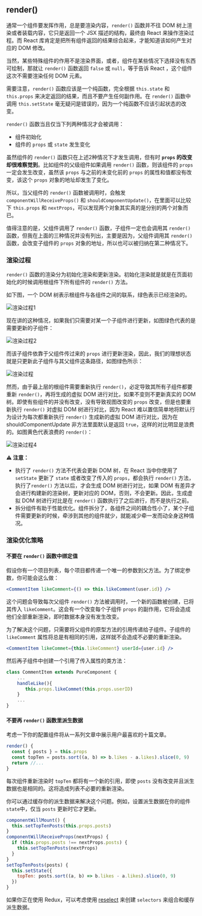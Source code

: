 ## render()

通常一个组件要发挥作用，总是要渲染内容，`render()` 函数并不往 DOM 树上渲染或者装载内容，它只是返回一个 JSX 描述的结构，最终由 React 来操作渲染过程。而 React 库肯定是把所有组件返回的结果综合起来，才能知道该如何产生对应的 DOM 修改。

当然，某些特殊组件的作用不是渲染界面，或者，组件在某些情况下选择没有东西可绘制，那就让 `render()` 函数返回 `false` 或 `null`，等于告诉 React ，这个组件这次不需要渲染任何 DOM 元素。

需要注意，`render()` 函数应该是一个纯函数，完全根据 `this.state` 和 `this.props` 来决定返回的结果，而且不要产生任何副作用。在 `render()` 函数中调用 `this.setState` 毫无疑问是错误的，因为一个纯函数不应该引起状态的改变。

`render()` 函数当且仅当下列两种情况才会被调用：

- 组件初始化
- 组件的 `props` 或 `state` 发生变化

虽然组件的 `render()` 函数只在上述2种情况下才发生调用，但有时 **`props` 的改变却很难察觉到**。比如组件的父级组件如果调用 `render()` 函数，则该组件的 `props` 一定会发生改变，虽然该 `props` 与之前的未变化前的 `props` 的属性和值都没有改变，该这个 `props` 对象的地址却发生了变化。

所以，当父组件的 `render()` 函数被调用时，会触发 `componentWillReceiveProps()` 和 `shouldComponentUpdate()`，在里面可以比较下 `this.props` 和 `nextProps`，可以发现两个对象其实真的是分别的两个对象而已。

值得注意的是，父组件调用了 `render()` 函数，子组件一定也会调用其 `render()` 函数，但我在上面的三种情况并没有列出，主要是因为，父组件调用其 `render()` 函数，会改变子组件的 `props` 对象的地址，所以也可以被归纳在第二种情况下。

### 渲染过程

`render()` 函数的渲染分为初始化渲染和更新渲染。初始化渲染就是就是在页面初始化的时候调用根组件下所有组件的 `render()` 方法。

如下图，一个 DOM 树表示根组件与各组件之间的联系，绿色表示已经渲染的。

![渲染过程1](../Screenshots/render_func_1.jpg)

现在讲的这种情况，如果我们只需要对某一个子组件进行更新，如图绿色代表的是需要更新的子组件：

![渲染过程2](../Screenshots/render_func_2.jpg)

而该子组件依靠于父组件传过来的 `props` 进行更新渲染，因此，我们的理想状态就是只更新此子组件与其父组件这条路径，如图绿色所示：

![渲染过程](../Screenshots/render_func_3.jpg)

然而，由于最上层的根组件需要重新执行 `render()`，必定导致其所有子组件都要重新 `render()`，再将生成的虚拟 DOM 进行对比，如果不变则不更新真实的 DOM 树。即使有些组件的并没有改变，没有导致视图改变的 `props` 改变，但是也要重新执行 `render()` 对虚拟 DOM 树进行对比，因为 React 难以置信简单地将默认行为设计为每次都重新执行 `render()` 生成新的虚拟 DOM 进行对比，因为在 shouldComponentUpdate 非方法里面默认是返回 `true`，这样的对比明显是浪费的。如图黄色代表浪费的 `render()`：

![渲染过程4](../Screenshots/render_func_4.jpg)

**⚠️ 注意：**

- 执行了 `render()` 方法不代表会更新 DOM 树，在 React 当中你使用了 `setState` 更新了 `state` 或者改变了传入的 `props`，都会执行 `render()` 方法，执行了`render()` 方法以后，才会生成 DOM 树进行对比，如果 DOM 有差异才会进行构建新的渲染树，更新对应的 DOM，否则，不会更新。因此，生成虚拟 DOM 树进行对比是在 `render()` 函数执行了之后进行，而不是执行之前。
- 拆分组件有助于性能优化。组件拆分了，各组件之间的耦合性小了，某个子组件需要更新的时候，牵涉到其他的组件就少，就能减少牵一发而动全身这种情况。

### 渲染优化策略

#### 不要在 `render()` 函数中绑定值

假设你有一个项目列表，每个项目都传递一个唯一的参数到父方法。为了绑定参数，你可能会这么做：

```jsx
<CommentItem likeComment={() => this.likeComment(user.id)} />
```

这个问题会导致每次父组件 `render()` 方法被调用时，一个新的函数被创建，已将其传入 `likeComment`。这会有一个改变每个子组件 `props` 的副作用，它将会造成他们全部重新渲染，即时数据本身没有发生改变。

为了解决这个问题，只需要将父组件的原型方法的引用传递给子组件。子组件的 `likeComment` 属性将总是有相同的引用，这样就不会造成不必要的重新渲染。

```jsx
<CommentItem likeCommet={this.likeComment} userId={user.id} />
```

然后再子组件中创建一个引用了传入属性的类方法：

```jsx
class CommentItem extends PureComponent {
    ...
    handleLike(){
       this.props.likeCommet(this.props.userID)
    }
	...
}
```

#### 不要再 `render()` 函数里派生数据

考虑一下你的配置组件将从一系列文章中展示用户最喜欢的十篇文章。

```jsx
render() {
  const { posts } = this.props
  const topTen = posts.sort((a, b) => b.likes - a.likes).slice(0, 9)
  return //...
}
```

每次组件重新渲染时 `topTen` 都将有一个新的引用，即使 `posts` 没有改变并且派生数据也是相同的。这将造成列表不必要的重新渲染。

你可以通过缓存你的派生数据来解决这个问题。例如，设置派生数据在你的组件`state`中，仅当 `posts` 更新时它才更新。

```jsx
componentWillMount() {
  this.setTopTenPosts(this.props.posts)
}
componentWillReceiveProps(nextProps) {
  if (this.props.posts !== nextProps.posts) {
    this.setTopTenPosts(nextProps)
  }
}
setTopTenPosts(posts) {
  this.setState({
    topTen: posts.sort((a, b) => b.likes - a.likes).slice(0, 9)
  })
}
```

如果你正在使用 Redux，可以考虑使用 [reselect](https://github.com/reduxjs/reselect) 来创建 `selectors` 来组合和缓存派生数据。




